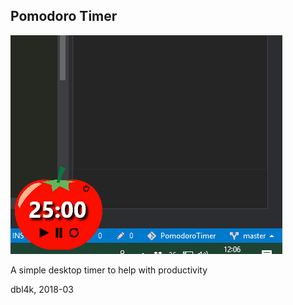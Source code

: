 Pomodoro Timer
--

![img](_assets/pomodoro.gif)

A simple desktop timer to help with productivity

dbl4k, 2018-03